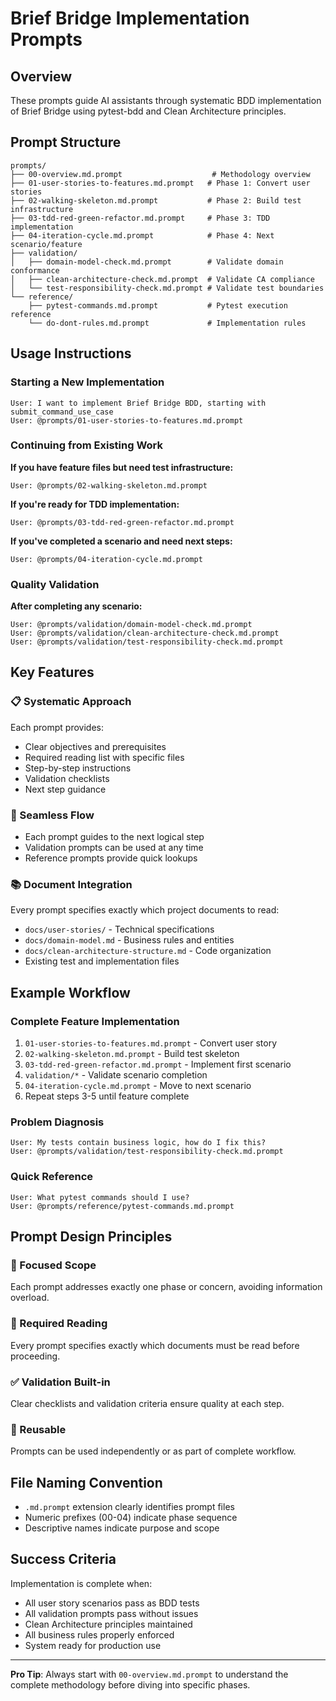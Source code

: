# Brief Bridge Implementation Prompts

## Overview

These prompts guide AI assistants through systematic BDD implementation of Brief Bridge using pytest-bdd and Clean Architecture principles.

## Prompt Structure

```
prompts/
├── 00-overview.md.prompt                    # Methodology overview
├── 01-user-stories-to-features.md.prompt   # Phase 1: Convert user stories
├── 02-walking-skeleton.md.prompt           # Phase 2: Build test infrastructure  
├── 03-tdd-red-green-refactor.md.prompt     # Phase 3: TDD implementation
├── 04-iteration-cycle.md.prompt            # Phase 4: Next scenario/feature
├── validation/
│   ├── domain-model-check.md.prompt        # Validate domain conformance
│   ├── clean-architecture-check.md.prompt  # Validate CA compliance  
│   └── test-responsibility-check.md.prompt # Validate test boundaries
└── reference/
    ├── pytest-commands.md.prompt           # Pytest execution reference
    └── do-dont-rules.md.prompt             # Implementation rules
```

## Usage Instructions

### Starting a New Implementation

```
User: I want to implement Brief Bridge BDD, starting with submit_command_use_case
User: @prompts/01-user-stories-to-features.md.prompt
```

### Continuing from Existing Work

**If you have feature files but need test infrastructure:**
```
User: @prompts/02-walking-skeleton.md.prompt
```

**If you're ready for TDD implementation:**
```
User: @prompts/03-tdd-red-green-refactor.md.prompt
```

**If you've completed a scenario and need next steps:**
```
User: @prompts/04-iteration-cycle.md.prompt
```

### Quality Validation

**After completing any scenario:**
```
User: @prompts/validation/domain-model-check.md.prompt
User: @prompts/validation/clean-architecture-check.md.prompt  
User: @prompts/validation/test-responsibility-check.md.prompt
```

## Key Features

### 📋 Systematic Approach
Each prompt provides:
- Clear objectives and prerequisites
- Required reading list with specific files
- Step-by-step instructions
- Validation checklists
- Next step guidance

### 🔗 Seamless Flow
- Each prompt guides to the next logical step
- Validation prompts can be used at any time
- Reference prompts provide quick lookups

### 📚 Document Integration
Every prompt specifies exactly which project documents to read:
- `docs/user-stories/` - Technical specifications
- `docs/domain-model.md` - Business rules and entities
- `docs/clean-architecture-structure.md` - Code organization
- Existing test and implementation files

## Example Workflow

### Complete Feature Implementation
1. `01-user-stories-to-features.md.prompt` - Convert user story
2. `02-walking-skeleton.md.prompt` - Build test skeleton
3. `03-tdd-red-green-refactor.md.prompt` - Implement first scenario
4. `validation/*` - Validate scenario completion
5. `04-iteration-cycle.md.prompt` - Move to next scenario
6. Repeat steps 3-5 until feature complete

### Problem Diagnosis
```
User: My tests contain business logic, how do I fix this?
User: @prompts/validation/test-responsibility-check.md.prompt
```

### Quick Reference
```
User: What pytest commands should I use?
User: @prompts/reference/pytest-commands.md.prompt
```

## Prompt Design Principles

### 🎯 Focused Scope
Each prompt addresses exactly one phase or concern, avoiding information overload.

### 📖 Required Reading
Every prompt specifies exactly which documents must be read before proceeding.

### ✅ Validation Built-in
Clear checklists and validation criteria ensure quality at each step.

### 🔄 Reusable
Prompts can be used independently or as part of complete workflow.

## File Naming Convention

- `.md.prompt` extension clearly identifies prompt files
- Numeric prefixes (00-04) indicate phase sequence
- Descriptive names indicate purpose and scope

## Success Criteria

Implementation is complete when:
- All user story scenarios pass as BDD tests
- All validation prompts pass without issues
- Clean Architecture principles maintained
- All business rules properly enforced
- System ready for production use

---

**Pro Tip**: Always start with `00-overview.md.prompt` to understand the complete methodology before diving into specific phases.
